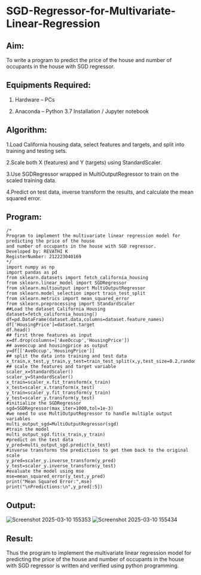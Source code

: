 # SGD-Regressor-for-Multivariate-Linear-Regression

## Aim:

To write a program to predict the price of the house and number of occupants in the house with SGD regressor.

## Equipments Required:

1. Hardware – PCs

2. Anaconda – Python 3.7 Installation / Jupyter notebook

## Algorithm:

1.Load California housing data, select features and targets, and split into training and testing sets.

2.Scale both X (features) and Y (targets) using StandardScaler.

3.Use SGDRegressor wrapped in MultiOutputRegressor to train on the scaled training data.

4.Predict on test data, inverse transform the results, and calculate the mean squared error.

## Program:
```
/*
Program to implement the multivariate linear regression model for predicting the price of the house
and number of occupants in the house with SGD regressor.
Developed by: REVATHI K
RegisterNumber: 212223040169
*/
import numpy as np
import pandas as pd
from sklearn.datasets import fetch_california_housing
from sklearn.linear_model import SGDRegressor
from sklearn.multioutput import MultiOutputRegressor
from sklearn.model_selection import train_test_split
from sklearn.metrics import mean_squared_error
from sklearn.preprocessing import StandardScaler
##Load the dataset California Housing
dataset=fetch_california_housing()
df=pd.DataFrame(dataset.data,columns=dataset.feature_names)
df['HousingPrice']=dataset.target
df.head()
## first three features as input
x=df.drop(columns=['AveOccup','HousingPrice'])
## aveoccup and housingprice as output
y=df[['AveOccup','HousingPrice']]
## split the data into training and test data
x_train,x_test,y_train,y_test=train_test_split(x,y,test_size=0.2,random_state=42)
## scale the features and target variable
scaler_x=StandardScaler()
scaler_y=StandardScaler()
x_train=scaler_x.fit_transform(x_train)
x_test=scaler_x.transform(x_test)
y_train=scaler_y.fit_transform(y_train)
y_test=scaler_y.transform(y_test)
#initialize the SGDRegressor
sgd=SGDRegressor(max_iter=1000,tol=1e-3)
#we need to use MultiOutputRegressor to handle multiple output variables
multi_output_sgd=MultiOutputRegressor(sgd)
#train the model
multi_output_sgd.fit(x_train,y_train)
#predict on the test data
y_pred=multi_output_sgd.predict(x_test)
#inverse transforms the predictions to get them back to the original scale
y_pred=scaler_y.inverse_transform(y_pred)
y_test=scaler_y.inverse_transform(y_test)
#evaluate the model using mse
mse=mean_squared_error(y_test,y_pred)
print("Mean Squared Error:",mse)
print("\nPredictions:\n",y_pred[:5])
```

## Output:

![Screenshot 2025-03-10 155353](https://github.com/user-attachments/assets/cc9cc1a6-dc68-4bb4-b67f-27eaed1a18fe)
![Screenshot 2025-03-10 155434](https://github.com/user-attachments/assets/42d02cba-3dcf-462f-a0f6-077d73f3d179)

## Result:
Thus the program to implement the multivariate linear regression model for predicting the price of the house and number of occupants in the house with SGD regressor is written and verified using python programming.
